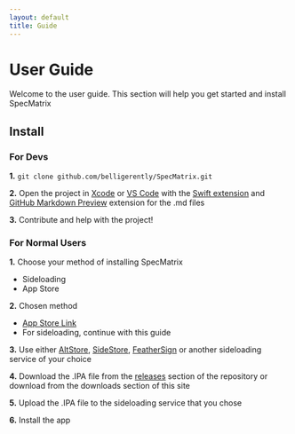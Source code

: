 ```yaml
---
layout: default
title: Guide
---
```


# User Guide

Welcome to the user guide. This section will help you get started and install SpecMatrix

## Install

### For Devs

**1.** `git clone github.com/belligerently/SpecMatrix.git`

**2.** Open the project in [Xcode](https://developer.apple.com/xcode/) or [VS Code](https://code.visualstudio.com/) with the [Swift extension](https://marketplace.visualstudio.com/items?itemName=sswg.swift-lang) and [GitHub Markdown Preview](https://marketplace.visualstudio.com/items?itemName=bierner.github-markdown-preview) extension for the .md files

**3.** Contribute and help with the project!

### For Normal Users

**1.** Choose your method of installing SpecMatrix
- Sideloading
- App Store

**2.** Chosen method
- [App Store Link](https://apps.apple.com/us/app/specmatrix/id6740110428)
- For sideloading, continue with this guide

**3.** Use either [AltStore](https://altstore.io/), [SideStore](https://sidestore.io/), [FeatherSign](https://github.com/khcrysalis/Feather) or another sideloading service of your choice

**4.** Download the .IPA file from the [releases](https://github.com/Belligerently/SpecMatrix/releases) section of the repository or download from the downloads section of this site

**5.** Upload the .IPA file to the sideloading service that you chose

**6.** Install the app